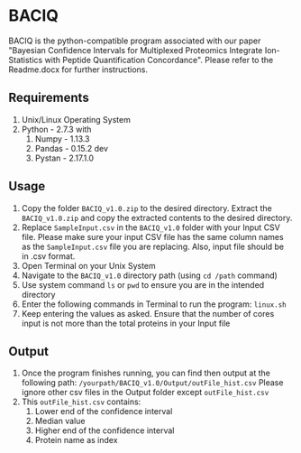 # BACIQ
BACIQ is the python-compatible program associated with our paper "Bayesian
Confidence Intervals for Multiplexed Proteomics Integrate Ion-Statistics
with Peptide Quantification Concordance". Please refer to the Readme.docx
for further instructions.
## Requirements
1. Unix/Linux Operating System
2. Python - 2.7.3 with
    1. Numpy - 1.13.3
    2. Pandas -  0.15.2 dev
    3. Pystan -  2.17.1.0

## Usage
1. Copy the folder `BACIQ_v1.0.zip` to the desired directory.
Extract the `BACIQ_v1.0.zip` and copy the extracted contents to the
desired directory.
2. Replace `SampleInput.csv` in the `BACIQ_v1.0` folder with your Input CSV
file. Please make sure your input CSV file has the same column names as the
`SampleInput.csv` file you are replacing. Also, input file should be in .csv
format.
3. Open Terminal on your Unix System
4. Navigate to the `BACIQ_v1.0` directory path (using `cd /path` command)
5. Use system command `ls` or `pwd` to ensure you are in the intended directory
6. Enter the following commands in Terminal to run the program:
`linux.sh`
7. Keep entering the values as asked. Ensure that the number of cores input
is not more than the total proteins in your Input file

## Output
1. Once the program finishes running, you can find then output at the following path:
`/yourpath/BACIQ_v1.0/Output/outFile_hist.csv`
Please ignore other csv files in the Output folder except `outFile_hist.csv`
2. This `outFile_hist.csv` contains:
    1. Lower end of the confidence interval 
    2. Median value 
    3. Higher end of the confidence interval
    4. Protein name as index 
